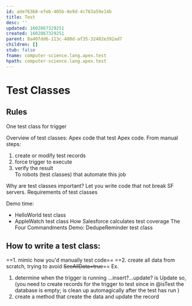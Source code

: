 ```yaml
---
id: ade76368-efeb-405b-8e9d-4c763a59e14b
title: Test
desc: ''
updated: 1602867329251
created: 1602867329251
parent: 8a40fdd6-113c-480d-af35-32402e392ad7
children: []
stub: false
fname: computer-science.lang.apex.test
hpath: computer-science.lang.apex.test
---
```

# Test Classes

## Rules

One test class for trigger

Overview of test classes:
Apex code that test Apex code.
From manual steps:

1. create or modify test records
2. force trigger to execute
3. verify the result  
   To robots (test classes) that automate this job 

Why are test classes important?
Let you write code that not break SF servers.
Requirements of test classes 

Demo time: 

- HelloWorld test class
- AppleWatch test class 
  How Salesforce calculates test coverage 
  The Four Commandments 
  Demo: DedupeReminder test class

## How to write a test class:

==1. mimic how you'd manually test code==
==2. create all data from scratch, trying to avoid ~~SeeAllData=true~~==
Ex.

1. determine when the trigger is running ...insert?...update? is Update so,
   (you need to create records for the trigger to test since in @isTest the database is empty; is clean up automagically after the test has run )
2. create a method that create the data and update the record

